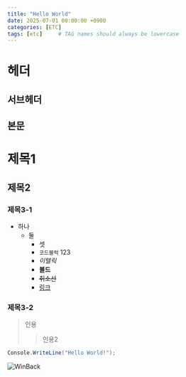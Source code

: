 ```yaml
---
title: "Hello World"
date: 2025-07-01 00:00:00 +0900
categories: [ETC]
tags: [etc]     # TAG names should always be lowercase
---
```


헤더
=====

서브헤더
-----

본문
---

# 제목1

## 제목2

### 제목3-1

* 하나
  * 둘
    * 셋
    * `코드블럭` 123
    * *이텔릭*
    * **볼드**
    * ~~취소선~~
    * [링크](https://eunseo-1110.github.io/)

### 제목3-2

> 인용
>
> > 인용2

~~~c#
Console.WriteLine("Hello World!");
~~~

![WinBack](https://github.com/user-attachments/assets/6874a54c-c9c8-486e-a993-f18e2427e376)